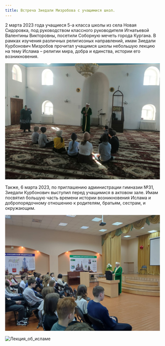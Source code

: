 ```yaml
---
title: Встреча Зиедали Мизробова с учащимися школ.
---
```


2 марта 2023 года учащиеся 5-а класса школы из села Новая Сидоровка,  под руководством классного руководителя Игнатьевой Валентины Викторовны, посетили 
Соборную мечеть города Кургана. В рамках изучения различных религиозных направлений, имам Зиедали Курбонович Мизробов прочитал учащимся школы небольшую
лекцию на тему Ислама – религии мира, добра и единства, истории его возникновения.

![Лекция_об_исламе](./06.03.jpg)

Также, 6 марта 2023, по приглашению администрации гимназии №31, Зиедали Курбонович выступил перед учащимися в актовом зале. Имам посвятил большую часть времени 
истории возникновения Ислама и добропорядочному отношению к родителям, братьям, сестрам, и окружающим.

![Лекция_об_исламе1](./02.03.jpg)

![Лекция_об_исламе](./06.03.1.jpg)
